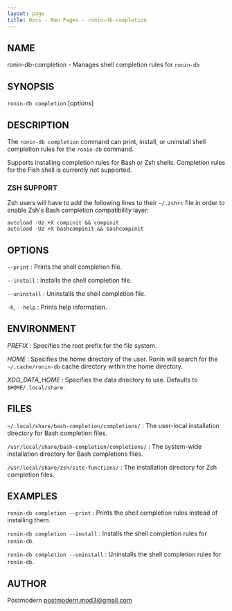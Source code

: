 ```yaml
---
layout: page
title: Docs - Man Pages - ronin-db-completion
---
```


## NAME

ronin-db-completion - Manages shell completion rules for `ronin-db`

## SYNOPSIS

`ronin-db completion` [*options*]

## DESCRIPTION

The `ronin-db completion` command can print, install, or uninstall shell
completion rules for the `ronin-db` command.

Supports installing completion rules for Bash or Zsh shells.
Completion rules for the Fish shell is currently not supported.

### ZSH SUPPORT

Zsh users will have to add the following lines to their `~/.zshrc` file in
order to enable Zsh's Bash completion compatibility layer:

    autoload -Uz +X compinit && compinit
    autoload -Uz +X bashcompinit && bashcompinit

## OPTIONS

`--print`
: Prints the shell completion file.

`--install`
: Installs the shell completion file.

`--uninstall`
: Uninstalls the shell completion file.

`-h`, `--help`
: Prints help information.

## ENVIRONMENT

*PREFIX*
: Specifies the root prefix for the file system.

*HOME*
: Specifies the home directory of the user. Ronin will search for the
  `~/.cache/ronin-db` cache directory within the home directory.

*XDG_DATA_HOME*
: Specifies the data directory to use. Defaults to `$HOME/.local/share`.

## FILES

`~/.local/share/bash-completion/completions/`
: The user-local installation directory for Bash completion files.

`/usr/local/share/bash-completion/completions/`
: The system-wide installation directory for Bash completions files.

`/usr/local/share/zsh/site-functions/`
: The installation directory for Zsh completion files.

## EXAMPLES

`ronin-db completion --print`
: Prints the shell completion rules instead of installing them.

`ronin-db completion --install`
: Installs the shell completion rules for `ronin-db`.

`ronin-db completion --uninstall`
: Uninstalls the shell completion rules for `ronin-db`.

## AUTHOR

Postmodern <postmodern.mod3@gmail.com>


